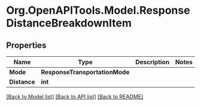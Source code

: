 # Org.OpenAPITools.Model.ResponseDistanceBreakdownItem
## Properties

Name | Type | Description | Notes
------------ | ------------- | ------------- | -------------
**Mode** | **ResponseTransportationMode** |  | 
**Distance** | **int** |  | 

[[Back to Model list]](../README.md#documentation-for-models) [[Back to API list]](../README.md#documentation-for-api-endpoints) [[Back to README]](../README.md)


